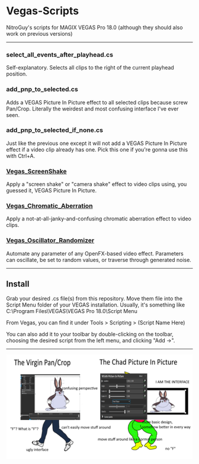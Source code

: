 # Vegas-Scripts
NitroGuy's scripts for MAGIX VEGAS Pro 18.0 (although they should also work on previous versions)

---

### select_all_events_after_playhead.cs
Self-explanatory. Selects all clips to the right of the current playhead position.

### add_pnp_to_selected.cs
Adds a VEGAS Picture In Picture effect to all selected clips because screw Pan/Crop. Literally the weirdest and most confusing interface I've ever seen.

### add_pnp_to_selected_if_none.cs
Just like the previous one except it will not add a VEGAS Picture In Picture effect if a video clip already has one. Pick this one if you're gonna use this with Ctrl+A.

### [Vegas_ScreenShake](https://github.com/NitroGuy10/Vegas_ScreenShake)
Apply a "screen shake" or "camera shake" effect to video clips using, you guessed it, VEGAS Picture In Picture.

### [Vegas_Chromatic_Aberration](https://github.com/NitroGuy10/Vegas_Chromatic_Aberration)
Apply a not-at-all-janky-and-confusing chromatic aberration effect to video clips.

### [Vegas_Oscillator_Randomizer](https://github.com/NitroGuy10/Vegas_Oscillator_Randomizer)
Automate any parameter of any OpenFX-based video effect. Parameters can oscillate, be set to random values, or traverse through generated noise.

---

## Install
 
Grab your desired .cs file(s) from this repository.
Move them file into the Script Menu folder of your VEGAS installation.
Usually, it's something like C:\\Program Files\\VEGAS\\VEGAS Pro 18.0\\Script Menu

From Vegas, you can find it under Tools > Scripting > (Script Name Here)

You can also add it to your toolbar by double-clicking on the toolbar, choosing the desired script from the left menu, and clicking "Add ->".

---

![the virgin Pan/Crop vs the chad Picture In Picture](rationale.png)
